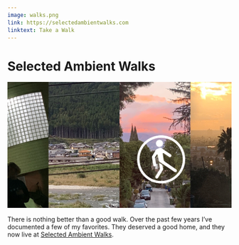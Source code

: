 ```yaml
---
image: walks.png
link: https://selectedambientwalks.com
linktext: Take a Walk
---
```


# Selected Ambient Walks

[![c:1/-1 r:56.25](walks.png)](https://selectedambientwalks.com)

There is nothing better than a good walk. Over the past few years I’ve documented a few of my favorites. They deserved a good home, and they now live at [Selected Ambient Walks](https://selectedambientwalks.com).

